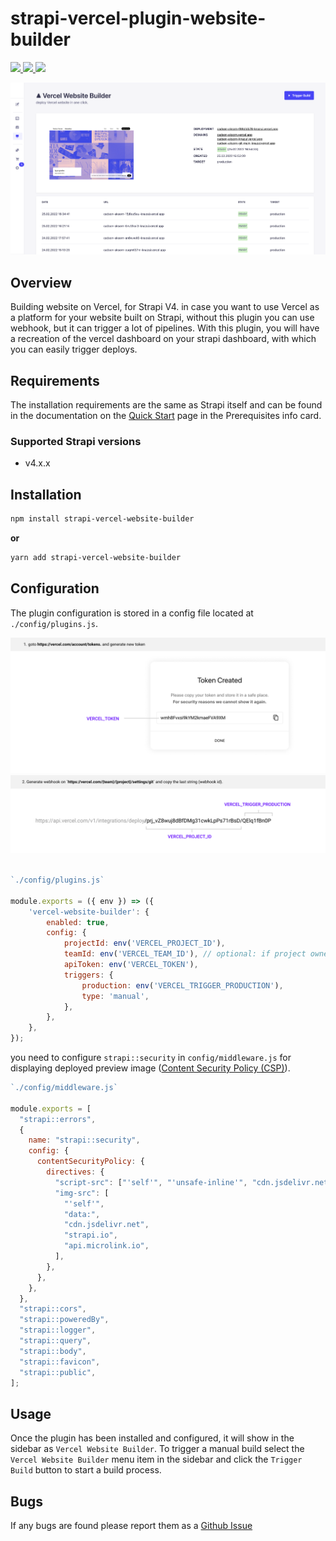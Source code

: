# strapi-vercel-plugin-website-builder

<p>
    <!-- <a href="https://github.com/f00b4r/strapi-vercel-website-builder/actions">
        <img src="https://badgen.net/github/checks/f00b4r/strapi-vercel-website-builder">
    </a> -->
    <a href="https://www.npmjs.com/package/strapi-vercel-website-builder">
        <img src="https://badgen.net/npm/v/strapi-vercel-website-builder">
    </a>
    <a href="https://www.npmjs.com/package/strapi-vercel-website-builder">
        <img src="https://badgen.net/npm/dt/strapi-vercel-website-builder">
    </a>
    <a href="/LICENSE">
        <img src="https://badgen.net/github/license/karnpapon/strapi-vercel-website-builder">
    </a>
</p>

![](./docs/screenshot.png)

## Overview 

Building website on Vercel, for Strapi V4. in case you want to use Vercel as a platform for your website built on Strapi, without this plugin you can use webhook, but it can trigger a lot of pipelines. With this plugin, you will have a recreation of the vercel dashboard on your strapi dashboard, with which you can easily trigger deploys.

## Requirements

The installation requirements are the same as Strapi itself and can be found in the documentation on the [Quick Start](https://strapi.io/documentation/developer-docs/latest/getting-started/quick-start.html) page in the Prerequisites info card.

### Supported Strapi versions

- v4.x.x

## Installation

```sh
npm install strapi-vercel-website-builder
```

**or**

```sh
yarn add strapi-vercel-website-builder
```

## Configuration

The plugin configuration is stored in a config file located at `./config/plugins.js`.

![](./docs/config_0.png)
![](./docs/config_1.png)

```javascript

`./config/plugins.js`

module.exports = ({ env }) => ({
	'vercel-website-builder': {
		enabled: true,
		config: {
			projectId: env('VERCEL_PROJECT_ID'),
			teamId: env('VERCEL_TEAM_ID'), // optional: if project owner is a team
			apiToken: env('VERCEL_TOKEN'),
			triggers: {
				production: env('VERCEL_TRIGGER_PRODUCTION'),
				type: 'manual',
			},
		},
	},
});
```

you need to configure `strapi::security` in `config/middleware.js` for displaying deployed preview image ([Content Security Policy (CSP)](https://developer.mozilla.org/en-US/docs/Web/HTTP/CSP)).

```javascript
`./config/middleware.js`

module.exports = [
  "strapi::errors",
  {
    name: "strapi::security",
    config: {
      contentSecurityPolicy: {
        directives: {
          "script-src": ["'self'", "'unsafe-inline'", "cdn.jsdelivr.net"],
          "img-src": [
            "'self'",
            "data:",
            "cdn.jsdelivr.net",
            "strapi.io",
            "api.microlink.io",
          ],
        },
      },
    },
  },
  "strapi::cors",
  "strapi::poweredBy",
  "strapi::logger",
  "strapi::query",
  "strapi::body",
  "strapi::favicon",
  "strapi::public",
];

```


## Usage

Once the plugin has been installed and configured, it will show in the sidebar as `Vercel Website Builder`.
To trigger a manual build select the `Vercel Website Builder` menu item in the sidebar and click
the `Trigger Build` button to start a build process.

## Bugs

If any bugs are found please report them as a [Github Issue](https://github.com/karnpapon/strapi-vercel-plugin-website-builder/issues)
